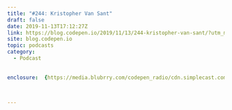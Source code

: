 ```yaml
---
title: "#244: Kristopher Van Sant"
draft: false
date: 2019-11-13T17:12:27Z
link: https://blog.codepen.io/2019/11/13/244-kristopher-van-sant/?utm_medium=RSS&utm_source=hune
site: blog.codepen.io
topic: podcasts
category:
  - Podcast
  
  
enclosure:  {https://media.blubrry.com/codepen_radio/cdn.simplecast.com/audio/a57091/a570912b-55d0-4b6d-a6c2-123097b3faab/b31bdc39-f119-4af2-94c3-515f7b94de4b/codepenradio-244_tc.mp3 31730858 audio/mpeg} 
 
  

---
```

